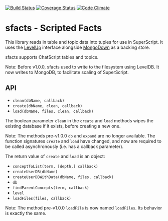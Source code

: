 [![Build Status](https://travis-ci.org/superscriptjs/sfacts.svg?branch=master)](https://travis-ci.org/superscriptjs/sfacts)
[![Coverage Status](https://coveralls.io/repos/github/superscriptjs/sfacts/badge.svg?branch=master)](https://coveralls.io/github/superscriptjs/sfacts?branch=master)
[![Code Climate](https://codeclimate.com/github/superscriptjs/sfacts/badges/gpa.svg)](https://codeclimate.com/github/superscriptjs/sfacts)

# sfacts - Scripted Facts

This library reads in table and topic data into tuples for use in SuperScript. It uses the [LevelUp](https://github.com/Level/levelup) interface alongside [MongoDown](https://github.com/watson/mongodown) as a backing store.

sfacts supports ChatScript tables and topics.

Note: Before v1.0.0, sfacts used to write to the filesystem using LevelDB. It now writes to MongoDB, to facilitate scaling of SuperScript.

## API

* `clean(dbName, callback)`
* `create(dbName, clean, callback)`
* `load(dbName, files, clean, callback)`

The boolean parameter `clean` in the `create` and `load` methods wipes the existing database if it exists, before creating a new one.

Note: The methods pre-v1.0.0 `db` and `expand` are no longer available. The function signatures `create` and `load` have changed, and now are required to be called asynchronously (i.e. has a callback parameter).

The return value of `create` and `load` is an object:

* `conceptToList(term, [depth,] callback)`
* `createUserDB(dbName)`
* `createUserDBWithData(dbName, files, callback)`
* `db`
* `findParentConcepts(term, callback)`
* `level`
* `loadFiles(files, callback)`

Note: The method pre-v1.0.0 `loadFile` is now named `loadFiles`. Its behavior is exactly the same.
